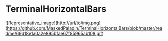 # TerminalHorizontalBars
![Representative_image](http://url/to/img.png](https://github.com/MaskedPaladin/TerminalHorizontalBars/blob/master/readme/69d18e1a0a2e895bfae67f85965ab108.gif)
